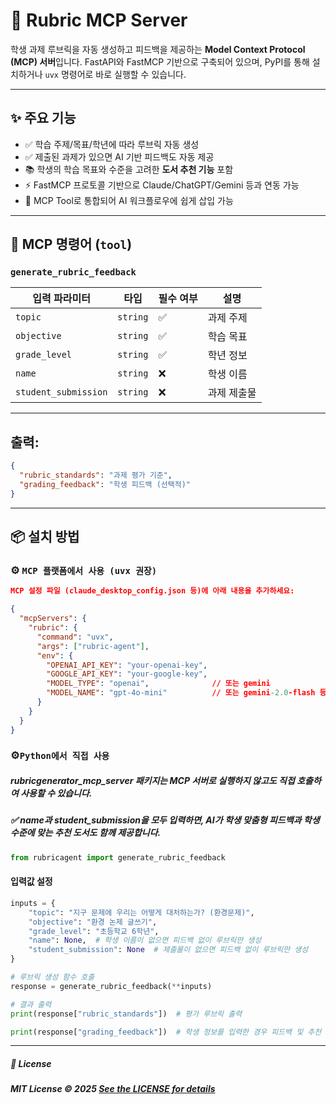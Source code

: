 # 📘 Rubric MCP Server

학생 과제 루브릭을 자동 생성하고 피드백을 제공하는 **Model Context Protocol (MCP) 서버**입니다. FastAPI와 FastMCP 기반으로 구축되어 있으며, PyPI를 통해 설치하거나 `uvx` 명령어로 바로 실행할 수 있습니다.

---

## ✨ 주요 기능

- ✅ 학습 주제/목표/학년에 따라 루브릭 자동 생성
- ✅ 제출된 과제가 있으면 AI 기반 피드백도 자동 제공
- 📚 학생의 학습 목표와 수준을 고려한 **도서 추천 기능** 포함
- ⚡ FastMCP 프로토콜 기반으로 Claude/ChatGPT/Gemini 등과 연동 가능
- 🧩 MCP Tool로 통합되어 AI 워크플로우에 쉽게 삽입 가능

---

## 🧰 MCP 명령어 (`tool`)

### `generate_rubric_feedback`

| 입력 파라미터              | 타입       | 필수 여부 | 설명     |
| -------------------- | -------- | ----- | ------ |
| `topic`              | `string` | ✅     | 과제 주제  |
| `objective`          | `string` | ✅     | 학습 목표  |
| `grade_level`        | `string` | ✅     | 학년 정보  |
| `name`               | `string` | ❌     | 학생 이름  |
| `student_submission` | `string` | ❌     | 과제 제출물 |

---

## 출력:

```json
{
  "rubric_standards": "과제 평가 기준",
  "grading_feedback": "학생 피드백 (선택적)"
}
```
---
## 📦 설치 방법

### ⚙️ `MCP 플랫폼에서 사용 (uvx 권장)`
```json
MCP 설정 파일 (claude_desktop_config.json 등)에 아래 내용을 추가하세요:

{
  "mcpServers": {
    "rubric": {
      "command": "uvx",
      "args": ["rubric-agent"],
      "env": {
        "OPENAI_API_KEY": "your-openai-key",
        "GOOGLE_API_KEY": "your-google-key",
        "MODEL_TYPE": "openai",              // 또는 gemini
        "MODEL_NAME": "gpt-4o-mini"          // 또는 gemini-2.0-flash 등
      }
    }
  }
}
```
### ⚙️`Python에서 직접 사용`

##### rubricgenerator_mcp_server 패키지는 MCP 서버로 실행하지 않고도 직접 호출하여 사용할 수 있습니다.
##### ✅ name과 student_submission을 모두 입력하면, AI가 학생 맞춤형 피드백과 학생 수준에 맞는 추천 도서도 함께 제공합니다.
```python
from rubricagent import generate_rubric_feedback
```
#### 입력값 설정
```python
inputs = {
    "topic": "지구 문제에 우리는 어떻게 대처하는가? (환경문제)",
    "objective": "환경 논제 글쓰기",
    "grade_level": "초등학교 6학년",
    "name": None,  # 학생 이름이 없으면 피드백 없이 루브릭만 생성
    "student_submission": None  # 제출물이 없으면 피드백 없이 루브릭만 생성
}

# 루브릭 생성 함수 호출
response = generate_rubric_feedback(**inputs)

# 결과 출력
print(response["rubric_standards"])  # 평가 루브릭 출력

print(response["grading_feedback"])  # 학생 정보를 입력한 경우 피드백 및 추천 도서가 포함됨
```
---
##### 📄 License
##### MIT License © 2025 [See the LICENSE for details](./LICENSE.txt)